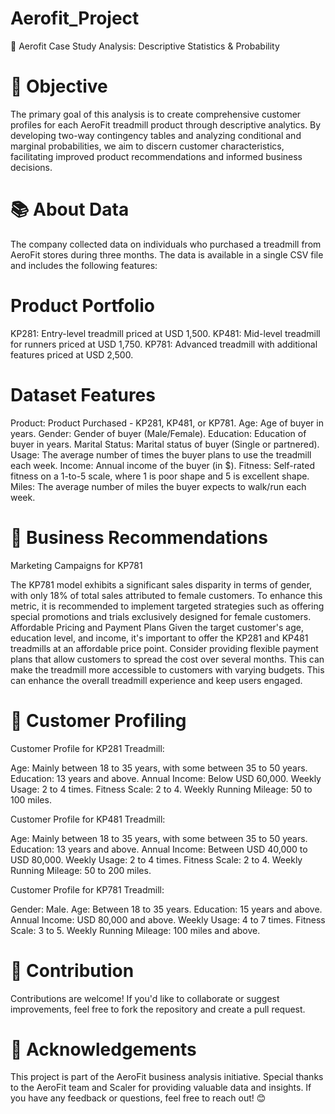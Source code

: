 # Aerofit_Project
🚴 Aerofit Case Study Analysis: Descriptive Statistics & Probability


# 🎯 Objective

The primary goal of this analysis is to create comprehensive customer profiles for each AeroFit treadmill product through descriptive analytics. By developing two-way contingency tables and analyzing conditional and marginal probabilities, we aim to discern customer characteristics, facilitating improved product recommendations and informed business decisions.

# 📚 About Data

The company collected data on individuals who purchased a treadmill from AeroFit stores during three months. The data is available in a single CSV file and includes the following features:

# Product Portfolio

KP281: Entry-level treadmill priced at USD 1,500. 
KP481: Mid-level treadmill for runners priced at USD 1,750.
KP781: Advanced treadmill with additional features priced at USD 2,500.

# Dataset Features

Product: Product Purchased - KP281, KP481, or KP781.
Age: Age of buyer in years.
Gender: Gender of buyer (Male/Female).
Education: Education of buyer in years.
Marital Status: Marital status of buyer (Single or partnered).
Usage: The average number of times the buyer plans to use the treadmill each week.
Income: Annual income of the buyer (in $).
Fitness: Self-rated fitness on a 1-to-5 scale, where 1 is poor shape and 5 is excellent shape.
Miles: The average number of miles the buyer expects to walk/run each week.

# 🧩 Business Recommendations

Marketing Campaigns for KP781

The KP781 model exhibits a significant sales disparity in terms of gender, with only 18% of total sales attributed to female customers.
To enhance this metric, it is recommended to implement targeted strategies such as offering special promotions and trials exclusively designed for female customers.
Affordable Pricing and Payment Plans
Given the target customer's age, education level, and income, it's important to offer the KP281 and KP481 treadmills at an affordable price point.
Consider providing flexible payment plans that allow customers to spread the cost over several months. This can make the treadmill more accessible to customers with varying budgets.
This can enhance the overall treadmill experience and keep users engaged.

# 👤 Customer Profiling

Customer Profile for KP281 Treadmill:

Age: Mainly between 18 to 35 years, with some between 35 to 50 years.
Education: 13 years and above.
Annual Income: Below USD 60,000.
Weekly Usage: 2 to 4 times.
Fitness Scale: 2 to 4.
Weekly Running Mileage: 50 to 100 miles.

Customer Profile for KP481 Treadmill:

Age: Mainly between 18 to 35 years, with some between 35 to 50 years.
Education: 13 years and above.
Annual Income: Between USD 40,000 to USD 80,000.
Weekly Usage: 2 to 4 times.
Fitness Scale: 2 to 4.
Weekly Running Mileage: 50 to 200 miles.

Customer Profile for KP781 Treadmill:

Gender: Male.
Age: Between 18 to 35 years.
Education: 15 years and above.
Annual Income: USD 80,000 and above.
Weekly Usage: 4 to 7 times.
Fitness Scale: 3 to 5.
Weekly Running Mileage: 100 miles and above.

# 🤝 Contribution
Contributions are welcome! If you'd like to collaborate or suggest improvements, feel free to fork the repository and create a pull request.

# 🌟 Acknowledgements
This project is part of the AeroFit business analysis initiative. Special thanks to the AeroFit team and Scaler for providing valuable data and insights. If you have any feedback or questions, feel free to reach out! 😊
